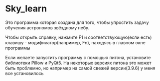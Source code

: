 # Sky_learn

Это программа которая создана для того, чтобы упростить задачу обучения астрономов звёздному небу.

Чтобы открыть справку, нажмите F1 и соответствующую(если есть) клавишу - модификатор(например, Fn), находясь в главном окне программы

Если желаете запустить программу с помощью питона, установите библиотеки Pillow и PyQt5. На некоторых версиях питона это может быть проблемно, но например на самой свежей версии(3.9.6) у меня все установилось
